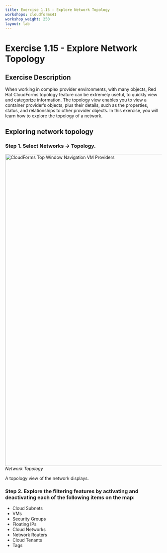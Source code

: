 ```yaml
---
title: Exercise 1.15 - Explore Network Topology
workshops: cloudforms41
workshop_weight: 250
layout: lab
---
```


# Exercise 1.15 - Explore Network Topology

## Exercise Description
When working in complex provider environments, with many objects, Red Hat CloudForms topology feature can be extremely useful, to quickly view and categorize information. The topology view enables you to view a container provider’s objects, plus their details, such as the properties, status, and relationships to other provider objects. In this exercise, you will learn how to explore the topology of a network.

## Exploring network topology
### Step 1. Select **Networks** → **Topology**.

<img title="CloudForms Top Window Navigation VM Providers" src="../images/cfme-nav-networks-topology.png" width="1000"/><br/>
*Network Topology*

A topology view of the network displays.

### Step 2. Explore the filtering features by activating and deactivating each of the following items on the map:

*   Cloud Subnets
*   VMs
*   Security Groups
*   Floating IPs
*   Cloud Networks
*   Network Routers
*   Cloud Tenants
*   Tags
